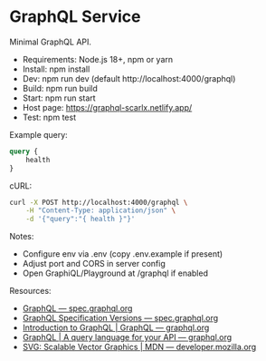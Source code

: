 # GraphQL Service

Minimal GraphQL API.

- Requirements: Node.js 18+, npm or yarn
- Install: npm install
- Dev: npm run dev (default http://localhost:4000/graphql)
- Build: npm run build
- Start: npm run start
- Host page: https://graphql-scarlx.netlify.app/
- Test: npm test

Example query:
```graphql
query {
    health
}
```

cURL:
```bash
curl -X POST http://localhost:4000/graphql \
    -H "Content-Type: application/json" \
    -d '{"query":"{ health }"}'
```

Notes:
- Configure env via .env (copy .env.example if present)
- Adjust port and CORS in server config
- Open GraphiQL/Playground at /graphql if enabled

Resources:
- [GraphQL — spec.graphql.org](https://spec.graphql.org/)
- [GraphQL Specification Versions — spec.graphql.org](https://spec.graphql.org/versions/)
- [Introduction to GraphQL | GraphQL — graphql.org](https://graphql.org/learn/)
- [GraphQL | A query language for your API — graphql.org](https://graphql.org/)
- [SVG: Scalable Vector Graphics | MDN — developer.mozilla.org](https://developer.mozilla.org/en-US/docs/Web/SVG)
